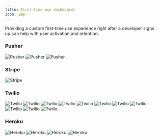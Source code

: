 ```yaml
---
title: First-time use dashboards
icon: Zap
---
```


Providing a custom first-time use experience right after a developer
signs up can help with user activation and retention.

### Pusher

![Pusher](../images/dx/pusher/pusher-10.png)
![Pusher](../images/dx/pusher/pusher-11.png)
![Pusher](../images/dx/pusher/pusher-12.png)

### Stripe

![Stripe](../images/dx/stripe/stripe-19.png)

### Twilio

![Twilio](../images/dx/twilio/twilio-8.png)
![Twilio](../images/dx/twilio/twilio-9.png)
![Twilio](../images/dx/twilio/twilio-10.png)
![Twilio](../images/dx/twilio/twilio-11.png)
![Twilio](../images/dx/twilio/twilio-12.png)
![Twilio](../images/dx/twilio/twilio-13.png)
![Twilio](../images/dx/twilio/twilio-14.png)
![Twilio](../images/dx/twilio/twilio-15.png)
![Twilio](../images/dx/twilio/twilio-17.png)
![Twilio](../images/dx/twilio/twilio-19.png)
![Twilio](../images/dx/twilio/twilio-21.png)

### Heroku

![Heroku](../images/dx/heroku/heroku-8.png)
![Heroku](../images/dx/heroku/heroku-10.png)
![Heroku](../images/dx/heroku/heroku-11.png)
![Heroku](../images/dx/heroku/heroku-12.png)